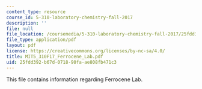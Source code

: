 ```yaml
---
content_type: resource
course_id: 5-310-laboratory-chemistry-fall-2017
description: ''
file: null
file_location: /coursemedia/5-310-laboratory-chemistry-fall-2017/25fdd392b67d071890faae808fb471c3_MIT5_310F17_Ferrocene_Lab.pdf
file_type: application/pdf
layout: pdf
license: https://creativecommons.org/licenses/by-nc-sa/4.0/
title: MIT5_310F17_Ferrocene_Lab.pdf
uid: 25fdd392-b67d-0718-90fa-ae808fb471c3
---
```

This file contains information regarding Ferrocene Lab.
